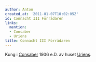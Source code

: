 ```yaml
---
author: Anton
created_at: '2011-01-07T10:02:05Z'
id: Connacht III Förrädaren
links:
  mention:
  - Consaber
  - Uriens
title: Connacht III Förrädaren
---
```


Kung i [Consaber] 1906 e.D. av huset [Uriens].

  [Consaber]: Consaber
  [Uriens]: Uriens
